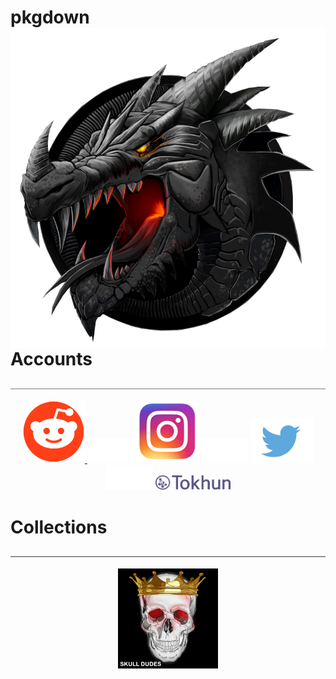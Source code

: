 # pkgdown <img src="man/figures/logo.png" align="right" />

# Accounts
<p align="center"> <img src="man/figures/divider.png"></p>

<p align="center">

<a href="https://www.reddit.com/user/cardragonox/" target="_blank">
<img src="man/figures/reddit.png" width="100"/>
</a>
<img src="man/figures/blank.png" height="40"/>
<a href="https://instagram.com/cardragonox" target="_blank"><img src="man/figures/instagram.png" width="100"/></a> 
<img src="man/figures/blank.png" height="40"/>
<a href="https://twitter.com/cardragonox" target="_blank"><img src="man/figures/twitter.png" width="100"/></a> 
<img src="man/figures/blank.png" height="40"/>
<a href="https://tokhun.io/cardragonox" target="_blank"><img src="man/figures/tokhun.png" width="120"/></a> 
</p>

# Collections
<p align="center"> <img src="man/figures/divider.png"></p>

<p align="center">
<a href="https://cardragonox.github.io/cardragonox/articles/vignette_collections.html#skulldudes" target="_blank"><img src="man/figures/skulldudes.png" width="160"/></a>
</p>


